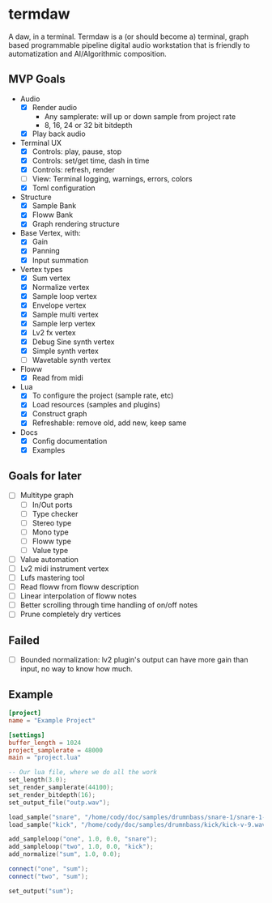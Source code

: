 # termdaw
A daw, in a terminal.
Termdaw is a (or should become a) terminal, graph based programmable pipeline digital audio workstation that is friendly to automatization and AI/Algorithmic composition.

## MVP Goals
- Audio
  - [x] Render audio
    - Any samplerate: will up or down sample from project rate
    - 8, 16, 24 or 32 bit bitdepth
  - [x] Play back audio
- Terminal UX
  - [x] Controls: play, pause, stop
  - [x] Controls: set/get time, dash in time
  - [x] Controls: refresh, render
  - [ ] View: Terminal logging, warnings, errors, colors
  - [x] Toml configuration
- Structure
  - [x] Sample Bank
  - [x] Floww Bank
  - [x] Graph rendering structure
- Base Vertex, with:
  - [x] Gain
  - [x] Panning
  - [x] Input summation
- Vertex types
  - [x] Sum vertex
  - [x] Normalize vertex
  - [x] Sample loop vertex
  - [x] Envelope vertex
  - [x] Sample multi vertex
  - [x] Sample lerp vertex
  - [x] Lv2 fx vertex
  - [x] Debug Sine synth vertex
  - [x] Simple synth vertex
  - [ ] Wavetable synth vertex
- Floww
  - [x] Read from midi
- Lua
  - [x] To configure the project (sample rate, etc)
  - [x] Load resources (samples and plugins)
  - [x] Construct graph
  - [x] Refreshable: remove old, add new, keep same
- Docs
  - [x] Config documentation
  - [x] Examples

## Goals for later
- [ ] Multitype graph
  - [ ] In/Out ports
  - [ ] Type checker
  - [ ] Stereo type
  - [ ] Mono type
  - [ ] Floww type
  - [ ] Value type
- [ ] Value automation
- [ ] Lv2 midi instrument vertex
- [ ] Lufs mastering tool
- [ ] Read floww from floww description
- [ ] Linear interpolation of floww notes
- [ ] Better scrolling through time handling of on/off notes
- [ ] Prune completely dry vertices

## Failed
- [ ] Bounded normalization: lv2 plugin's output can have more gain than input, no way to know how much.

## Example
```toml
[project]
name = "Example Project"

[settings]
buffer_length = 1024
project_samplerate = 48000
main = "project.lua"
```

```lua
-- Our lua file, where we do all the work
set_length(3.0);
set_render_samplerate(44100);
set_render_bitdepth(16);
set_output_file("outp.wav");

load_sample("snare", "/home/cody/doc/samples/drumnbass/snare-1/snare-1-v-9.wav");
load_sample("kick", "/home/cody/doc/samples/drumnbass/kick/kick-v-9.wav");

add_sampleloop("one", 1.0, 0.0, "snare");
add_sampleloop("two", 1.0, 0.0, "kick");
add_normalize("sum", 1.0, 0.0);

connect("one", "sum");
connect("two", "sum");

set_output("sum");
```
